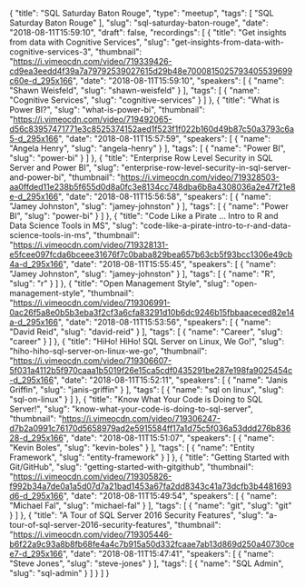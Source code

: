 {
  "title": "SQL Saturday Baton Rouge",
  "type": "meetup",
  "tags": [
    "SQL Saturday Baton Rouge"
  ],
  "slug": "sql-saturday-baton-rouge",
  "date": "2018-08-11T15:59:10",
  "draft": false,
  "recordings": [
    {
      "title": "Get insights from data with Cognitive Services",
      "slug": "get-insights-from-data-with-cognitive-services-3",
      "thumbnail": "https://i.vimeocdn.com/video/719339426-cd9ea3eedd4f39a7a79792539027615d29b48e7000815025793405539699c60e-d_295x166",
      "date": "2018-08-11T15:59:10",
      "speakers": [
        {
          "name": "Shawn Weisfeld",
          "slug": "shawn-weisfeld"
        }
      ],
      "tags": [
        {
          "name": "Cognitive Services",
          "slug": "cognitive-services"
        }
      ]
    },
    {
      "title": "What is Power BI?",
      "slug": "what-is-power-bi",
      "thumbnail": "https://i.vimeocdn.com/video/719492065-d56c83957471771e3c8525374152aed1f523f1f022b160d49b87c50a3793c6a5-d_295x166",
      "date": "2018-08-11T15:57:59",
      "speakers": [
        {
          "name": "Angela Henry",
          "slug": "angela-henry"
        }
      ],
      "tags": [
        {
          "name": "Power BI",
          "slug": "power-bi"
        }
      ]
    },
    {
      "title": "Enterprise Row Level Security in SQL Server and Power BI",
      "slug": "enterprise-row-level-security-in-sql-server-and-power-bi",
      "thumbnail": "https://i.vimeocdn.com/video/719328503-aa0ffded11e238b5f655d0d8a0fc3e8134cc748dba6b8a4308036a2e47f21e8e-d_295x166",
      "date": "2018-08-11T15:56:58",
      "speakers": [
        {
          "name": "Jamey Johnston",
          "slug": "jamey-johnston"
        }
      ],
      "tags": [
        {
          "name": "Power BI",
          "slug": "power-bi"
        }
      ]
    },
    {
      "title": "Code Like a Pirate ... Intro to R and Data Science Tools in MS",
      "slug": "code-like-a-pirate-intro-to-r-and-data-science-tools-in-ms",
      "thumbnail": "https://i.vimeocdn.com/video/719328131-e5fcee097fcda6bceee31676f7c0baba829bea657b63cb5f93bcc1306e49cb4a-d_295x166",
      "date": "2018-08-11T15:55:45",
      "speakers": [
        {
          "name": "Jamey Johnston",
          "slug": "jamey-johnston"
        }
      ],
      "tags": [
        {
          "name": "R",
          "slug": "r"
        }
      ]
    },
    {
      "title": "Open Management Style",
      "slug": "open-management-style",
      "thumbnail": "https://i.vimeocdn.com/video/719306991-0ac26f5a8e0b5b3eba3f2cf3a6cfa83291d10b6dc9246b15fbbaaceced82e14a-d_295x166",
      "date": "2018-08-11T15:53:56",
      "speakers": [
        {
          "name": "David Reid",
          "slug": "david-reid"
        }
      ],
      "tags": [
        {
          "name": "Career",
          "slug": "career"
        }
      ]
    },
    {
      "title": "HiHo! HiHo! SQL Server on Linux, We Go!",
      "slug": "hiho-hiho-sql-server-on-linux-we-go",
      "thumbnail": "https://i.vimeocdn.com/video/719306607-5f031a4112b5f970caaa1b5019f26e15ca5cdf0435291be287e198fa9025454c-d_295x166",
      "date": "2018-08-11T15:52:11",
      "speakers": [
        {
          "name": "Janis Griffin",
          "slug": "janis-griffin"
        }
      ],
      "tags": [
        {
          "name": "sql on linux",
          "slug": "sql-on-linux"
        }
      ]
    },
    {
      "title": "Know What Your Code is Doing to SQL Server!",
      "slug": "know-what-your-code-is-doing-to-sql-server",
      "thumbnail": "https://i.vimeocdn.com/video/719306247-d7b2a0991c76170d5658979ad2e5915584ff17a1d75c5f036a53ddd276b83628-d_295x166",
      "date": "2018-08-11T15:51:07",
      "speakers": [
        {
          "name": "Kevin Boles",
          "slug": "kevin-boles"
        }
      ],
      "tags": [
        {
          "name": "Entity Framework",
          "slug": "entity-framework"
        }
      ]
    },
    {
      "title": "Getting Started with Git/GitHub",
      "slug": "getting-started-with-gitgithub",
      "thumbnail": "https://i.vimeocdn.com/video/719305826-f992b34a7de0a1a5d07d7a21bad1453a67fa2dd8343c41a73dcfb3b4481693d6-d_295x166",
      "date": "2018-08-11T15:49:54",
      "speakers": [
        {
          "name": "Michael Fal",
          "slug": "michael-fal"
        }
      ],
      "tags": [
        {
          "name": "git",
          "slug": "git"
        }
      ]
    },
    {
      "title": "A Tour of SQL Server 2016 Security Features",
      "slug": "a-tour-of-sql-server-2016-security-features",
      "thumbnail": "https://i.vimeocdn.com/video/719305446-b6f22a9c93a8b8fb68fe4a4c7b915a50d332fcaae7ab13d869d250a40730cee7-d_295x166",
      "date": "2018-08-11T15:47:41",
      "speakers": [
        {
          "name": "Steve Jones",
          "slug": "steve-jones"
        }
      ],
      "tags": [
        {
          "name": "SQL Admin",
          "slug": "sql-admin"
        }
      ]
    }
  ]
}